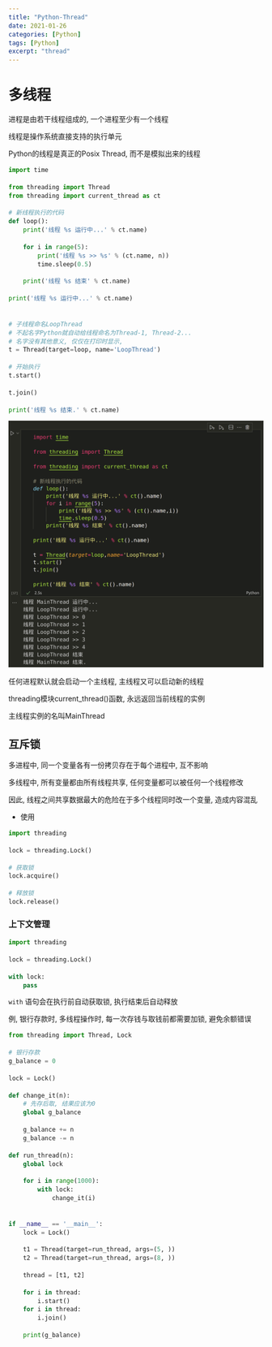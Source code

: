 ```yaml
---
title: "Python-Thread"
date: 2021-01-26
categories: [Python]
tags: [Python]
excerpt: "thread"
---
```


# 多线程

进程是由若干线程组成的, 一个进程至少有一个线程

线程是操作系统直接支持的执行单元

Python的线程是真正的Posix Thread, 而不是模拟出来的线程

```py
import time

from threading import Thread
from threading import current_thread as ct

# 新线程执行的代码
def loop():
    print('线程 %s 运行中...' % ct.name)

    for i in range(5):
        print('线程 %s >> %s' % (ct.name, n))
        time.sleep(0.5)

    print('线程 %s 结束' % ct.name)

print('线程 %s 运行中...' % ct.name)


# 子线程命名LoopThread
# 不起名字Python就自动给线程命名为Thread-1, Thread-2...
# 名字没有其他意义, 仅仅在打印时显示,
t = Thread(target=loop, name='LoopThread')

# 开始执行
t.start()

t.join()

print('线程 %s 结束.' % ct.name)
```

![](/assets/SelfImgur/20211217234005.png)

任何进程默认就会启动一个主线程, 主线程又可以启动新的线程

threading模块current_thread()函数, 永远返回当前线程的实例

主线程实例的名叫MainThread

## 互斥锁

多进程中, 同一个变量各有一份拷贝存在于每个进程中, 互不影响

多线程中, 所有变量都由所有线程共享, 任何变量都可以被任何一个线程修改

因此, 线程之间共享数据最大的危险在于多个线程同时改一个变量, 造成内容混乱

- 使用

```py
import threading

lock = threading.Lock()

# 获取锁
lock.acquire()

# 释放锁
lock.release()
```

### 上下文管理

```py
import threading

lock = threading.Lock()

with lock:
    pass
```

`with` 语句会在执行前自动获取锁, 执行结束后自动释放

例, 银行存款时, 多线程操作时, 每一次存钱与取钱前都需要加锁, 避免余额错误

```py
from threading import Thread, Lock

# 银行存款
g_balance = 0

lock = Lock()

def change_it(n):
    # 先存后取, 结果应该为0
    global g_balance

    g_balance += n
    g_balance -= n

def run_thread(n):
    global lock

    for i in range(1000):
        with lock:
            change_it(i)


if __name__ == '__main__':
    lock = Lock()

    t1 = Thread(target=run_thread, args=(5, ))
    t2 = Thread(target=run_thread, args=(8, ))

    thread = [t1, t2]

    for i in thread:
        i.start()
    for i in thread:
        i.join()

    print(g_balance)
```

